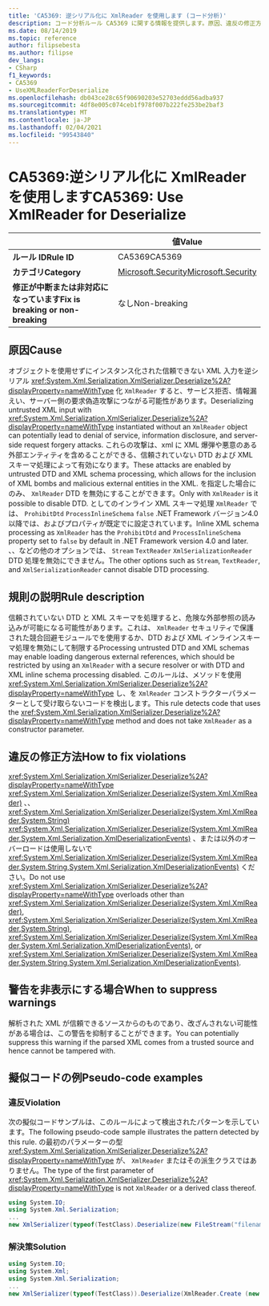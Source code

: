 ```yaml
---
title: 'CA5369: 逆シリアル化に XmlReader を使用します (コード分析)'
description: コード分析ルール CA5369 に関する情報を提供します。原因、違反の修正方法、非表示にするタイミングなどが含まれます。
ms.date: 08/14/2019
ms.topic: reference
author: filipsebesta
ms.author: filipse
dev_langs:
- CSharp
f1_keywords:
- CA5369
- UseXMLReaderForDeserialize
ms.openlocfilehash: db043ce28c65f90690203e52703eddd56adba937
ms.sourcegitcommit: 4df8e005c074ceb1f978f007b222fe253be2baf3
ms.translationtype: MT
ms.contentlocale: ja-JP
ms.lasthandoff: 02/04/2021
ms.locfileid: "99543840"
---
```

# <a name="ca5369-use-xmlreader-for-deserialize"></a><span data-ttu-id="63cd0-103">CA5369:逆シリアル化に XmlReader を使用します</span><span class="sxs-lookup"><span data-stu-id="63cd0-103">CA5369: Use XmlReader for Deserialize</span></span>

| | <span data-ttu-id="63cd0-104">値</span><span class="sxs-lookup"><span data-stu-id="63cd0-104">Value</span></span> |
|-|-|
| <span data-ttu-id="63cd0-105">**ルール ID**</span><span class="sxs-lookup"><span data-stu-id="63cd0-105">**Rule ID**</span></span> |<span data-ttu-id="63cd0-106">CA5369</span><span class="sxs-lookup"><span data-stu-id="63cd0-106">CA5369</span></span>|
| <span data-ttu-id="63cd0-107">**カテゴリ**</span><span class="sxs-lookup"><span data-stu-id="63cd0-107">**Category**</span></span> |[<span data-ttu-id="63cd0-108">Microsoft.Security</span><span class="sxs-lookup"><span data-stu-id="63cd0-108">Microsoft.Security</span></span>](security-warnings.md)|
| <span data-ttu-id="63cd0-109">**修正が中断または非対応になっています**</span><span class="sxs-lookup"><span data-stu-id="63cd0-109">**Fix is breaking or non-breaking**</span></span> |<span data-ttu-id="63cd0-110">なし</span><span class="sxs-lookup"><span data-stu-id="63cd0-110">Non-breaking</span></span>|

## <a name="cause"></a><span data-ttu-id="63cd0-111">原因</span><span class="sxs-lookup"><span data-stu-id="63cd0-111">Cause</span></span>

<span data-ttu-id="63cd0-112">オブジェクトを使用せずにインスタンス化された信頼できない XML 入力を逆シリアル <xref:System.Xml.Serialization.XmlSerializer.Deserialize%2A?displayProperty=nameWithType> 化 `XmlReader` すると、サービス拒否、情報漏えい、サーバー側の要求偽造攻撃につながる可能性があります。</span><span class="sxs-lookup"><span data-stu-id="63cd0-112">Deserializing untrusted XML input with <xref:System.Xml.Serialization.XmlSerializer.Deserialize%2A?displayProperty=nameWithType> instantiated without an `XmlReader` object can potentially lead to denial of service, information disclosure, and server-side request forgery attacks.</span></span> <span data-ttu-id="63cd0-113">これらの攻撃は、xml に XML 爆弾や悪意のある外部エンティティを含めることができる、信頼されていない DTD および XML スキーマ処理によって有効になります。</span><span class="sxs-lookup"><span data-stu-id="63cd0-113">These attacks are enabled by untrusted DTD and XML schema processing, which allows for the inclusion of XML bombs and malicious external entities in the XML.</span></span> <span data-ttu-id="63cd0-114">を指定した場合にのみ、 `XmlReader` DTD を無効にすることができます。</span><span class="sxs-lookup"><span data-stu-id="63cd0-114">Only with `XmlReader` is it possible to disable DTD.</span></span> <span data-ttu-id="63cd0-115">としてのインライン XML スキーマ処理 `XmlReader` では、 `ProhibitDtd` `ProcessInlineSchema` `false` .NET Framework バージョン4.0 以降では、およびプロパティが既定でに設定されています。</span><span class="sxs-lookup"><span data-stu-id="63cd0-115">Inline XML schema processing as `XmlReader` has the `ProhibitDtd` and `ProcessInlineSchema` property set to `false` by default in .NET Framework version 4.0 and later.</span></span> <span data-ttu-id="63cd0-116">、、などの他のオプションでは、 `Stream` `TextReader` `XmlSerializationReader` DTD 処理を無効にできません。</span><span class="sxs-lookup"><span data-stu-id="63cd0-116">The other options such as `Stream`, `TextReader`, and `XmlSerializationReader` cannot disable DTD processing.</span></span>

## <a name="rule-description"></a><span data-ttu-id="63cd0-117">規則の説明</span><span class="sxs-lookup"><span data-stu-id="63cd0-117">Rule description</span></span>

<span data-ttu-id="63cd0-118">信頼されていない DTD と XML スキーマを処理すると、危険な外部参照の読み込みが可能になる可能性があります。これは、 `XmlReader` セキュリティで保護された競合回避モジュールでを使用するか、DTD および XML インラインスキーマ処理を無効にして制限する</span><span class="sxs-lookup"><span data-stu-id="63cd0-118">Processing untrusted DTD and XML schemas may enable loading dangerous external references, which should be restricted by using an `XmlReader` with a secure resolver or with DTD and XML inline schema processing disabled.</span></span> <span data-ttu-id="63cd0-119">このルールは、メソッドを使用 <xref:System.Xml.Serialization.XmlSerializer.Deserialize%2A?displayProperty=nameWithType> し、を `XmlReader` コンストラクターパラメーターとして受け取らないコードを検出します。</span><span class="sxs-lookup"><span data-stu-id="63cd0-119">This rule detects code that uses the <xref:System.Xml.Serialization.XmlSerializer.Deserialize%2A?displayProperty=nameWithType> method and does not take `XmlReader` as a constructor parameter.</span></span>

## <a name="how-to-fix-violations"></a><span data-ttu-id="63cd0-120">違反の修正方法</span><span class="sxs-lookup"><span data-stu-id="63cd0-120">How to fix violations</span></span>

<span data-ttu-id="63cd0-121"><xref:System.Xml.Serialization.XmlSerializer.Deserialize%2A?displayProperty=nameWithType> <xref:System.Xml.Serialization.XmlSerializer.Deserialize(System.Xml.XmlReader)> 、、 <xref:System.Xml.Serialization.XmlSerializer.Deserialize(System.Xml.XmlReader,System.String)> <xref:System.Xml.Serialization.XmlSerializer.Deserialize(System.Xml.XmlReader,System.Xml.Serialization.XmlDeserializationEvents)> 、または以外のオーバーロードは使用しないで <xref:System.Xml.Serialization.XmlSerializer.Deserialize(System.Xml.XmlReader,System.String,System.Xml.Serialization.XmlDeserializationEvents)> ください。</span><span class="sxs-lookup"><span data-stu-id="63cd0-121">Do not use <xref:System.Xml.Serialization.XmlSerializer.Deserialize%2A?displayProperty=nameWithType> overloads other than <xref:System.Xml.Serialization.XmlSerializer.Deserialize(System.Xml.XmlReader)>, <xref:System.Xml.Serialization.XmlSerializer.Deserialize(System.Xml.XmlReader,System.String)>, <xref:System.Xml.Serialization.XmlSerializer.Deserialize(System.Xml.XmlReader,System.Xml.Serialization.XmlDeserializationEvents)>, or <xref:System.Xml.Serialization.XmlSerializer.Deserialize(System.Xml.XmlReader,System.String,System.Xml.Serialization.XmlDeserializationEvents)>.</span></span>

## <a name="when-to-suppress-warnings"></a><span data-ttu-id="63cd0-122">警告を非表示にする場合</span><span class="sxs-lookup"><span data-stu-id="63cd0-122">When to suppress warnings</span></span>

<span data-ttu-id="63cd0-123">解析された XML が信頼できるソースからのものであり、改ざんされない可能性がある場合は、この警告を抑制することができます。</span><span class="sxs-lookup"><span data-stu-id="63cd0-123">You can potentially suppress this warning if the parsed XML comes from a trusted source and hence cannot be tampered with.</span></span>

## <a name="pseudo-code-examples"></a><span data-ttu-id="63cd0-124">擬似コードの例</span><span class="sxs-lookup"><span data-stu-id="63cd0-124">Pseudo-code examples</span></span>

### <a name="violation"></a><span data-ttu-id="63cd0-125">違反</span><span class="sxs-lookup"><span data-stu-id="63cd0-125">Violation</span></span>

<span data-ttu-id="63cd0-126">次の擬似コードサンプルは、このルールによって検出されたパターンを示しています。</span><span class="sxs-lookup"><span data-stu-id="63cd0-126">The following pseudo-code sample illustrates the pattern detected by this rule.</span></span>
<span data-ttu-id="63cd0-127">の最初のパラメーターの型 <xref:System.Xml.Serialization.XmlSerializer.Deserialize%2A?displayProperty=nameWithType> が、 `XmlReader` またはその派生クラスではありません。</span><span class="sxs-lookup"><span data-stu-id="63cd0-127">The type of the first parameter of <xref:System.Xml.Serialization.XmlSerializer.Deserialize%2A?displayProperty=nameWithType> is not `XmlReader` or a derived class thereof.</span></span>

```csharp
using System.IO;
using System.Xml.Serialization;
...
new XmlSerializer(typeof(TestClass).Deserialize(new FileStream("filename", FileMode.Open));
```

### <a name="solution"></a><span data-ttu-id="63cd0-128">解決策</span><span class="sxs-lookup"><span data-stu-id="63cd0-128">Solution</span></span>

```csharp
using System.IO;
using System.Xml;
using System.Xml.Serialization;
...
new XmlSerializer(typeof(TestClass)).Deserialize(XmlReader.Create (new FileStream("filename", FileMode.Open)));
```
